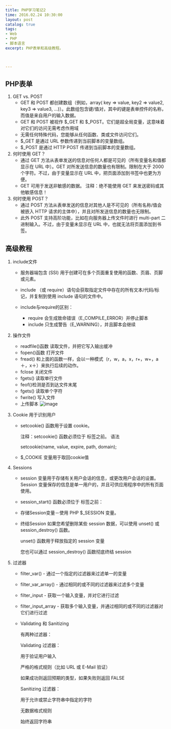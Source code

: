 ```yaml
---
title: PHP学习笔记2
time: 2016.02.24 10:30:00
layout: post
catalog: true
tags:
- Web
- PHP
- 脚本语言
excerpt: PHP表单和高级教程。
    


---
```


## PHP表单
1. GET vs. POST
   - GET 和 POST 都创建数组（例如，array( key => value, key2 => value2, key3 => value3, ...)）。此数组包含键/值对，其中的键是表单控件的名称，而值是来自用户的输入数据。
   - GET 和 POST 被视作 $_GET 和 $_POST。它们是超全局变量，这意味着对它们的访问无需考虑作用域 
   - 无需任何特殊代码，您能够从任何函数、类或文件访问它们。
   - $_GET 是通过 URL 参数传递到当前脚本的变量数组。
   - $_POST 是通过 HTTP POST 传递到当前脚本的变量数组。
2. 何时使用 GET？
   - 通过 GET 方法从表单发送的信息对任何人都是可见的（所有变量名和值都显示在 URL 中）。GET 对所发送信息的数量也有限制。限制在大于 2000 个字符。不过，由于变量显示在 URL 中，把页面添加到书签中也更为方便。
   - GET 可用于发送非敏感的数据。
     注释：绝不能使用 GET 来发送密码或其他敏感信息！
3. 何时使用 POST？
   - 通过 POST 方法从表单发送的信息对其他人是不可见的（所有名称/值会被嵌入 HTTP 请求的主体中），并且对所发送信息的数量也无限制。
   - 此外 POST 支持高阶功能，比如在向服务器上传文件时进行 multi-part 二进制输入。不过，由于变量未显示在 URL 中，也就无法将页面添加到书签。

## 高级教程
1. include文件

   - 服务器端包含 (SSI) 用于创建可在多个页面重复使用的函数、页眉、页脚或元素。

   - include （或 require）语句会获取指定文件中存在的所有文本/代码/标记，并复制到使用 include 语句的文件中。
   - include与require的区别：
     - require 会生成致命错误（E_COMPILE_ERROR）并停止脚本
     - include 只生成警告（E_WARNING），并且脚本会继续

2. 操作文件
   - readfile()函数 读取文件，并把它写入输出缓冲
   - fopen()函数 打开文件
   - fread() 和上面的函数一样，会以一种模式（r，w，a，x，r+，w+，a＋，x＋）来执行后续的动作。
   - fclose 关闭文件
   - fgets() 读取单行文件
   - feof()检测是否到达文件末尾
   - fgets() 读取单个字符
   - fwrite() 写入文件
   - 上传脚本
     ![image](https://moxiaoxi.info/img/post/PHP/3.png)

3. Cookie 用于识别用户

   - setcookie() 函数用于设置 cookie。

     注释：setcookie() 函数必须位于 <html> 标签之前。
     语法

     setcookie(name, value, expire, path, domain);
   - $_COOKIE 变量用于取回cookie值
4. Sessions

   - session 变量用于存储有关用户会话的信息，或更改用户会话的设置。Session 变量保存的信息是单一用户的，并且可供应用程序中的所有页面使用。
   - session_start() 函数必须位于 <html> 标签之前：


   		<?php session_start(); ?>
   		<html>
   		<body>
   		</body>
   		</html>
   - 存储Session变量－使用 PHP $_SESSION 变量。
   - 终结Session 
     如果您希望删除某些 session 数据，可以使用 unset() 或 session_destroy() 函数。

     unset() 函数用于释放指定的 session 变量

     您也可以通过 session_destroy() 函数彻底终结 session

5. 过滤器

   - filter_var() - 通过一个指定的过滤器来过滤单一的变量
   - filter_var_array() - 通过相同的或不同的过滤器来过滤多个变量
   - filter_input - 获取一个输入变量，并对它进行过滤
   - filter_input_array - 获取多个输入变量，并通过相同的或不同的过滤器对它们进行过滤
   - Validating 和 Sanitizing

     有两种过滤器：

     Validating 过滤器：

     用于验证用户输入

     严格的格式规则（比如 URL 或 E-Mail 验证）

     如果成功则返回预期的类型，如果失败则返回 FALSE

     Sanitizing 过滤器：

     用于允许或禁止字符串中指定的字符

     无数据格式规则

     始终返回字符串

